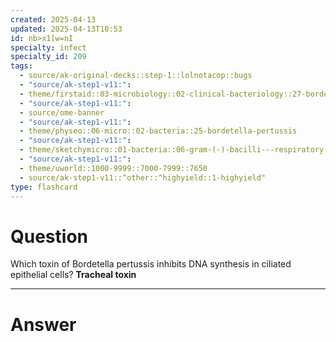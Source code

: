 ```yaml
---
created: 2025-04-13
updated: 2025-04-13T10:53
id: nb>x1[w=nI
specialty: infect
specialty_id: 209
tags:
  - source/ak-original-decks::step-1::lolnotacop::bugs
  - "source/ak-step1-v11:": 
  - theme/firstaid::03-microbiology::02-clinical-bacteriology::27-bordetella-pertussis
  - "source/ak-step1-v11:": 
  - source/ome-banner
  - "source/ak-step1-v11:": 
  - theme/physeo::06-micro::02-bacteria::25-bordetella-pertussis
  - "source/ak-step1-v11:": 
  - theme/sketchymicro::01-bacteria::06-gram-(-)-bacilli---respiratory-tract::01-bordetella-pertussis
  - "source/ak-step1-v11:": 
  - theme/uworld::1000-9999::7000-7999::7650
  - source/ak-step1-v11::^other::^highyield::1-highyield"
type: flashcard
---
```


# Question
Which toxin of Bordetella pertussis inhibits DNA synthesis in ciliated epithelial cells?   **Tracheal toxin**

---

# Answer
